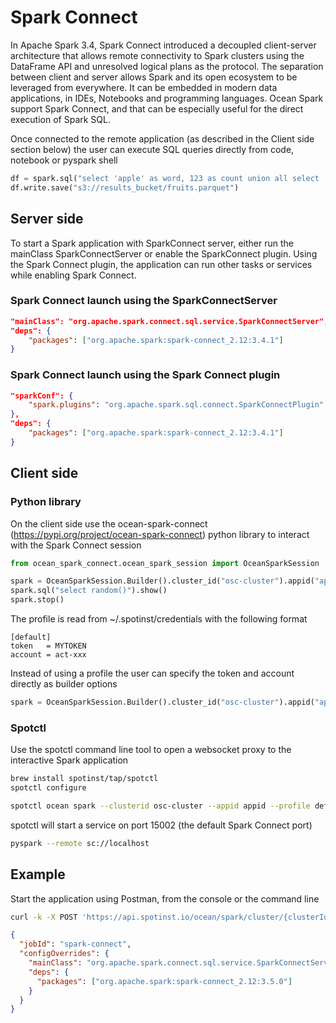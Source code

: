 # Spark Connect

In Apache Spark 3.4, Spark Connect introduced a decoupled client-server architecture that allows remote connectivity to Spark clusters using the DataFrame API and unresolved logical plans as the protocol. The separation between client and server allows Spark and its open ecosystem to be leveraged from everywhere. It can be embedded in modern data applications, in IDEs, Notebooks and programming languages. Ocean Spark support Spark Connect, and that can be especially useful for the direct execution of Spark SQL.

Once connected to the remote application (as described in the Client side section below) the user can execute SQL queries directly from code, notebook or pyspark shell

```Python
df = spark.sql("select 'apple' as word, 123 as count union all select 'orange' as word, 456 as count")
df.write.save("s3://results_bucket/fruits.parquet")
```

## Server side

To start a Spark application with SparkConnect server, either run the mainClass SparkConnectServer or enable the SparkConnect plugin. Using the Spark Connect plugin, the application can run other tasks or services while enabling Spark Connect.

### Spark Connect launch using the SparkConnectServer

```json
"mainClass": "org.apache.spark.connect.sql.service.SparkConnectServer",
"deps": {
    "packages": ["org.apache.spark:spark-connect_2.12:3.4.1"]
}
```

### Spark Connect launch using the Spark Connect plugin

```json
"sparkConf": {
    "spark.plugins": "org.apache.spark.sql.connect.SparkConnectPlugin"
},
"deps": {
    "packages": ["org.apache.spark:spark-connect_2.12:3.4.1"]
}
```

## Client side

### Python library

On the client side use the ocean-spark-connect (https://pypi.org/project/ocean-spark-connect) python library to interact with the Spark Connect session

```python
from ocean_spark_connect.ocean_spark_session import OceanSparkSession

spark = OceanSparkSession.Builder().cluster_id("osc-cluster").appid("appid").profile("default").getOrCreate()
spark.sql("select random()").show()
spark.stop()
```

The profile is read from ~/.spotinst/credentials with the following format

```
[default]
token   = MYTOKEN
account = act-xxx
```

Instead of using a profile the user can specify the token and account directly as builder options

```python
spark = OceanSparkSession.Builder().cluster_id("osc-cluster").appid("appid").account("acc-xxx").token("MYTOKEN")
```

### Spotctl

Use the spotctl command line tool to open a websocket proxy to the interactive Spark application

```sh
brew install spotinst/tap/spotctl
spotctl configure
```

```sh
spotctl ocean spark --clusterid osc-cluster --appid appid --profile default
```

spotctl will start a service on port 15002 (the default Spark Connect port)

```sh
pyspark --remote sc://localhost
```

## Example

Start the application using Postman, from the console or the command line

```sh
curl -k -X POST 'https://api.spotinst.io/ocean/spark/cluster/{clusterId}/app?accountId={accountId}' -H 'Content-Type: application/json' -H 'Authorization: Bearer {token}' -d '
```

```json
{
  "jobId": "spark-connect",
  "configOverrides": {
    "mainClass": "org.apache.spark.connect.sql.service.SparkConnectServer",
    "deps": {
      "packages": ["org.apache.spark:spark-connect_2.12:3.5.0"]
    }
  }
}
```
